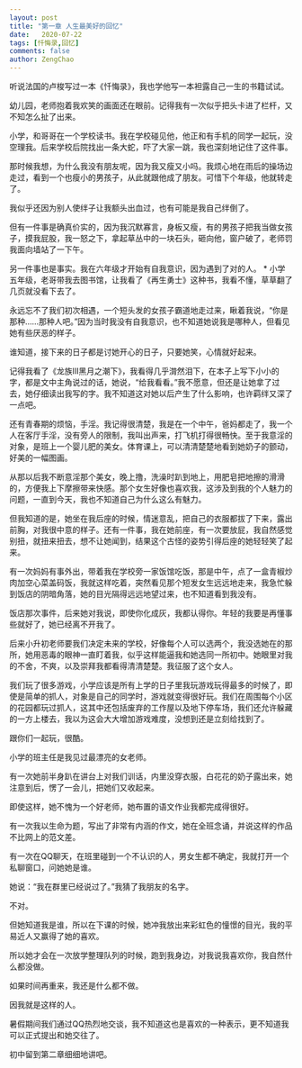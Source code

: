 ```yaml
---
layout: post
title: "第一章 人生最美好的回忆"
date:   2020-07-22
tags: [忏悔录,回忆]
comments: false
author: ZengChao
---
```


听说法国的卢梭写过一本《忏悔录》，我也学他写一本袒露自己一生的书籍试试。

幼儿园，老师抱着我欢笑的画面还在眼前。记得我有一次似乎把头卡进了栏杆，又不知怎么扯了出来。

小学，和哥哥在一个学校读书。我在学校碰见他，他正和有手机的同学一起玩，没空理我。后来学校后院找出一条大蛇，吓了大家一跳，我也深刻地记住了这件事。

那时候我想，为什么我没有朋友呢，因为我又瘦又小吗。我烦心地在雨后的操场边走过，看到一个也瘦小的男孩子，从此就跟他成了朋友。可惜下个年级，他就转走了。

我似乎还因为别人使绊子让我额头出血过，也有可能是我自己绊倒了。

但有一件事是确真价实的，因为我沉默寡言，身板又瘦，有的男孩子把我当做女孩子，摸我屁股，我一怒之下，拿起草丛中的一块石头，砸向他，窗户破了，老师罚我面向墙站了一下午。

另一件事也是事实。我在六年级才开始有自我意识，因为遇到了对的人。
*
小学五年级，老哥带我去图书馆，让我看了《再生勇士》这种书，我看不懂，草草翻了几页就没看下去了。

永远忘不了我们初次相遇，一个短头发的女孩子霸道地走过来，瞅着我说，“你是那种……那种人吧。”因为当时我没有自我意识，也不知道她说我是哪种人，但看见她有些厌恶的样子。

谁知道，接下来的日子都是讨她开心的日子，只要她笑，心情就好起来。

记得我看了《龙族Ⅲ黑月之潮下》，我看得几乎潸然泪下，在本子上写下小小的字，都是文中主角说过的话，她说，“给我看看。”我不愿意，但还是让她拿了过去，她仔细读出我写的字。我不知道这对她以后产生了什么影响，也许羁绊又深了一点吧。

还有青春期的烦恼，手淫。我记得很清楚，我是在一个中午，爸妈都走了，我一个人在客厅手淫，没有旁人的限制，我叫出声来，打飞机打得很畅快。至于我意淫的对象，是班上一个婴儿肥的美女。体育课上，可以清清楚楚地看到她奶子的颤动，好美的一幅图画。

从那以后我不断意淫那个美女，晚上撸，洗澡时趴到地上，用肥皂把地擦的滑滑的，方便我上下摩擦带来快感。那个女生好像也喜欢我，这涉及到我的个人魅力的问题，一直到今天，我也不知道自己为什么这么有魅力。

但我知道的是，她坐在我后座的时候，情迷意乱，把自己的衣服都拔了下来，露出前胸，对我很中意的样子。还有一件事，我在她前座，有一次要放屁，我自然感觉别扭，就扭来扭去，想不让她闻到，结果这个古怪的姿势引得后座的她轻轻笑了起来。

有一次妈妈有事外出，带着我在学校旁一家饭馆吃饭，那是中午，点了一盒青椒炒肉加空心菜盖码饭，我就这样吃着，突然看见那个短发女生远远地走来，我急忙躲到饭店的阴暗角落，她的目光隔得远远地望过来，也不知道看到我没有。

饭店那次事件，后来她对我说，即使你化成灰，我都认得你。年轻的我要是再懂事些就好了，她已经离不开我了。

后来小升初老师要我们决定未来的学校，好像每个人可以选两个，我没选她在的那所，她用恶毒的眼神一直盯着我，似乎这样能逼我和她选同一所初中。她眼里对我的不舍，不爽，以及崇拜我都看得清清楚楚。我征服了这个女人。

我们玩了很多游戏，小学应该是所有上学的日子里我玩游戏玩得最多的时候了，即使是简单的抓人，对象是自己的同学时，游戏就变得很好玩。我们在周围每个小区的花园都玩过抓人，这其中还包括废弃的工作屋以及地下停车场，我们还允许躲藏的一方上楼去，我以为这会大大增加游戏难度，没想到还是立刻给找到了。

跟你们一起玩，很酷。

小学的班主任是我见过最漂亮的女老师。

有一次她前半身趴在讲台上对我们训话，内里没穿衣服，白花花的奶子露出来，她注意到后，愣了一会儿，把她们又收起来。

即使这样，她不愧为一个好老师，她布置的语文作业我都完成得很好。

有一次我以生命为题，写出了非常有内涵的作文，她在全班念诵，并说这样的作品不比网上的范文差。

有一次在QQ聊天，在班里碰到一个不认识的人，男女生都不确定，我就打开一个私聊窗口，问她她是谁。

她说：“我在群里已经说过了。”我猜了我朋友的名字。

不对。

但她知道我是谁，所以在下课的时候，她冲我放出来彩虹色的憧憬的目光，我的平易近人又赢得了她的喜欢。

所以她才会在一次放学整理队列的时候，跑到我身边，对我说我喜欢你，我自然什么都没做。

如果时间再重来，我还是什么都不做。

因我就是这样的人。

暑假期间我们通过QQ热烈地交谈，我不知道这也是喜欢的一种表示，更不知道我可以正式提出和她交往了。

初中留到第二章细细地讲吧。
